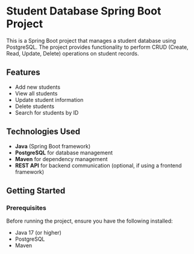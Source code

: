 # Student Database Spring Boot Project

This is a Spring Boot project that manages a student database using PostgreSQL. The project provides functionality to perform CRUD (Create, Read, Update, Delete) operations on student records.

## Features

- Add new students
- View all students
- Update student information
- Delete students
- Search for students by ID

## Technologies Used

- **Java** (Spring Boot framework)
- **PostgreSQL** for database management
- **Maven** for dependency management
- **REST API** for backend communication (optional, if using a frontend framework)

## Getting Started

### Prerequisites

Before running the project, ensure you have the following installed:

- Java 17 (or higher)
- PostgreSQL
- Maven





